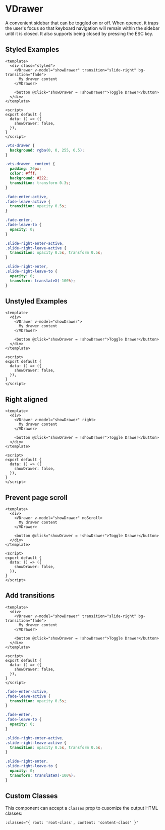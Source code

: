 # VDrawer

A convenient sidebar that can be toggled on or off. When opened, it traps the user's focus so that keyboard navigation will remain within the sidebar until it is closed. It also supports being closed by pressing the ESC key.

## Styled Examples

```vue live
<template>
  <div class="styled">
    <VDrawer v-model="showDrawer" transition="slide-right" bg-transition="fade">
      My drawer content
    </VDrawer>

    <button @click="showDrawer = !showDrawer">Toggle Drawer</button>
  </div>
</template>

<script>
export default {
  data: () => ({
    showDrawer: false,
  }),
}
</script>
```

```css
.vts-drawer {
  background: rgba(0, 0, 255, 0.5);
}

.vts-drawer__content {
  padding: 20px;
  color: #fff;
  background: #222;
  transition: transform 0.3s;
}

.fade-enter-active,
.fade-leave-active {
  transition: opacity 0.5s;
}

.fade-enter,
.fade-leave-to {
  opacity: 0;
}

.slide-right-enter-active,
.slide-right-leave-active {
  transition: opacity 0.5s, transform 0.5s;
}

.slide-right-enter,
.slide-right-leave-to {
  opacity: 0;
  transform: translateX(-100%);
}
```

## Unstyled Examples

```vue live
<template>
  <div>
    <VDrawer v-model="showDrawer">
      My drawer content
    </VDrawer>

    <button @click="showDrawer = !showDrawer">Toggle Drawer</button>
  </div>
</template>

<script>
export default {
  data: () => ({
    showDrawer: false,
  }),
}
</script>
```

## Right aligned

```vue live
<template>
  <div>
    <VDrawer v-model="showDrawer" right>
      My drawer content
    </VDrawer>

    <button @click="showDrawer = !showDrawer">Toggle Drawer</button>
  </div>
</template>

<script>
export default {
  data: () => ({
    showDrawer: false,
  }),
}
</script>
```

## Prevent page scroll

```vue live
<template>
  <div>
    <VDrawer v-model="showDrawer" noScroll>
      My drawer content
    </VDrawer>

    <button @click="showDrawer = !showDrawer">Toggle Drawer</button>
  </div>
</template>

<script>
export default {
  data: () => ({
    showDrawer: false,
  }),
}
</script>
```

## Add transitions

```vue live
<template>
  <div>
    <VDrawer v-model="showDrawer" transition="slide-right" bg-transition="fade">
      My drawer content
    </VDrawer>

    <button @click="showDrawer = !showDrawer">Toggle Drawer</button>
  </div>
</template>

<script>
export default {
  data: () => ({
    showDrawer: false,
  }),
}
</script>
```

```css
.fade-enter-active,
.fade-leave-active {
  transition: opacity 0.5s;
}

.fade-enter,
.fade-leave-to {
  opacity: 0;
}

.slide-right-enter-active,
.slide-right-leave-active {
  transition: opacity 0.5s, transform 0.5s;
}

.slide-right-enter,
.slide-right-leave-to {
  opacity: 0;
  transform: translateX(-100%);
}
```

## Custom Classes

This component can accept a `classes` prop to cusomize the output HTML classes:

```
:classes="{ root: 'root-class', content: 'content-class' }"
```
